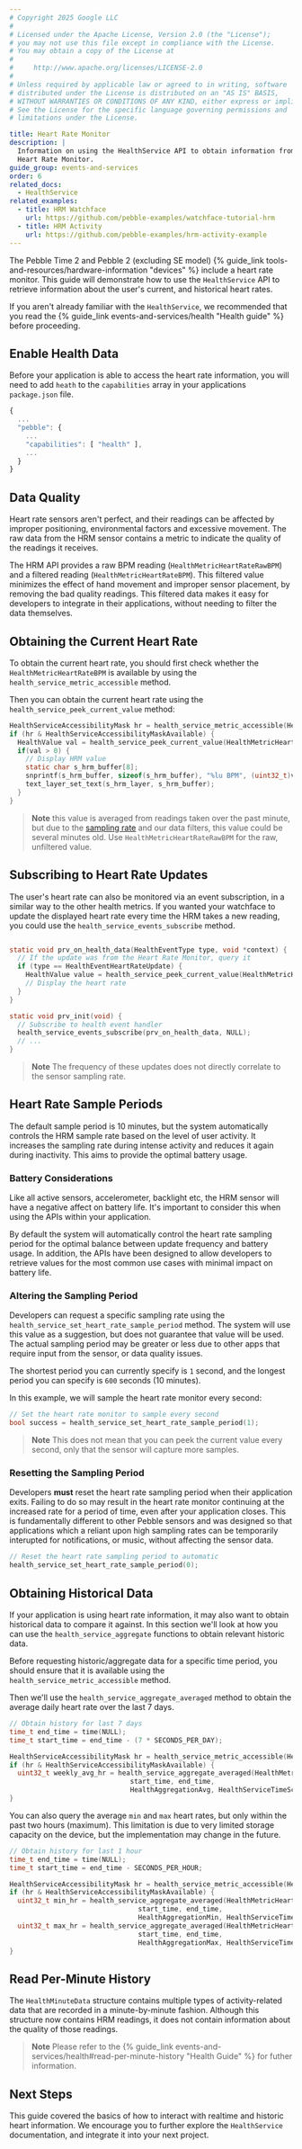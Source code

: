 ```yaml
---
# Copyright 2025 Google LLC
#
# Licensed under the Apache License, Version 2.0 (the "License");
# you may not use this file except in compliance with the License.
# You may obtain a copy of the License at
#
#     http://www.apache.org/licenses/LICENSE-2.0
#
# Unless required by applicable law or agreed to in writing, software
# distributed under the License is distributed on an "AS IS" BASIS,
# WITHOUT WARRANTIES OR CONDITIONS OF ANY KIND, either express or implied.
# See the License for the specific language governing permissions and
# limitations under the License.

title: Heart Rate Monitor
description: |
  Information on using the HealthService API to obtain information from the
  Heart Rate Monitor.
guide_group: events-and-services
order: 6
related_docs:
  - HealthService
related_examples:
  - title: HRM Watchface
    url: https://github.com/pebble-examples/watchface-tutorial-hrm
  - title: HRM Activity
    url: https://github.com/pebble-examples/hrm-activity-example
---
```


The Pebble Time 2 and Pebble 2 (excluding SE model)
{% guide_link tools-and-resources/hardware-information "devices" %} include a
heart rate monitor. This guide will demonstrate how to use the ``HealthService``
API to retrieve information about the user's current, and historical heart
rates.

If you aren't already familiar with the ``HealthService``, we recommended that
you read the {% guide_link events-and-services/health "Health guide" %}
before proceeding.

## Enable Health Data

Before your application is able to access the heart rate information, you will
need to add `heath` to the `capabilities` array in your applications
`package.json` file.

```js
{
  ...
  "pebble": {
    ...
    "capabilities": [ "health" ],
    ...
  }
}
```


## Data Quality

Heart rate sensors aren't perfect, and their readings can be affected by
improper positioning, environmental factors and excessive movement. The raw data
from the HRM sensor contains a metric to indicate the quality of the readings it
receives.

The HRM API provides a raw BPM reading (``HealthMetricHeartRateRawBPM``) and a
filtered reading (``HealthMetricHeartRateBPM``). This filtered value minimizes
the effect of hand movement and improper sensor placement, by removing the bad
quality readings. This filtered data makes it easy for developers to integrate
in their applications, without needing to filter the data themselves.


## Obtaining the Current Heart Rate

To obtain the current heart rate, you should first check whether the
``HealthMetricHeartRateBPM`` is available by using the
``health_service_metric_accessible`` method.

Then you can obtain the current heart rate using the
``health_service_peek_current_value`` method:

```c
HealthServiceAccessibilityMask hr = health_service_metric_accessible(HealthMetricHeartRateBPM, time(NULL), time(NULL));
if (hr & HealthServiceAccessibilityMaskAvailable) {
  HealthValue val = health_service_peek_current_value(HealthMetricHeartRateBPM);
  if(val > 0) {
    // Display HRM value
    static char s_hrm_buffer[8];
    snprintf(s_hrm_buffer, sizeof(s_hrm_buffer), "%lu BPM", (uint32_t)val);
    text_layer_set_text(s_hrm_layer, s_hrm_buffer);
  }
}
```
> **Note** this value is averaged from readings taken over the past minute, but
due to the [sampling rate](#heart-rate-sample-periods) and our data filters,
this value could be several minutes old. Use `HealthMetricHeartRateRawBPM` for
the raw, unfiltered value.


## Subscribing to Heart Rate Updates

The user's heart rate can also be monitored via an event subscription, in a
similar way to the other health metrics. If you wanted your watchface to update
the displayed heart rate every time the HRM takes a new reading, you could use
the ``health_service_events_subscribe`` method.

```c

static void prv_on_health_data(HealthEventType type, void *context) {
  // If the update was from the Heart Rate Monitor, query it
  if (type == HealthEventHeartRateUpdate) {
    HealthValue value = health_service_peek_current_value(HealthMetricHeartRateBPM);
    // Display the heart rate
  }
}

static void prv_init(void) {
  // Subscribe to health event handler
  health_service_events_subscribe(prv_on_health_data, NULL);
  // ...
}
```

> **Note** The frequency of these updates does not directly correlate to the
> sensor sampling rate.


## Heart Rate Sample Periods

The default sample period is 10 minutes, but the system automatically controls
the HRM sample rate based on the level of user activity. It increases the
sampling rate during intense activity and reduces it again during inactivity.
This aims to provide the optimal battery usage.

### Battery Considerations

Like all active sensors, accelerometer, backlight etc, the HRM sensor will have
a negative affect on battery life. It's important to consider this when using
the APIs within your application.

By default the system will automatically control the heart rate sampling period
for the optimal balance between update frequency and battery usage. In addition,
the APIs have been designed to allow developers to retrieve values for the most
common use cases with minimal impact on battery life.

### Altering the Sampling Period

Developers can request a specific sampling rate using the
``health_service_set_heart_rate_sample_period`` method. The system will use this
value as a suggestion, but does not guarantee that value will be used. The
actual sampling period may be greater or less due to other apps that require
input from the sensor, or data quality issues.

The shortest period you can currently specify is `1` second, and the longest
period you can specify is `600` seconds (10 minutes).

In this example, we will sample the heart rate monitor every second:

```c
// Set the heart rate monitor to sample every second
bool success = health_service_set_heart_rate_sample_period(1);
```
> **Note** This does not mean that you can peek the current value every second,
> only that the sensor will capture more samples.


### Resetting the Sampling Period

Developers **must** reset the heart rate sampling period when their application
exits. Failing to do so may result in the heart rate monitor continuing at the
increased rate for a period of time, even after your application closes. This
is fundamentally different to other Pebble sensors and was designed so that
applications which a reliant upon high sampling rates can be temporarily
interupted for notifications, or music, without affecting the sensor data.

```c
// Reset the heart rate sampling period to automatic
health_service_set_heart_rate_sample_period(0);
```


## Obtaining Historical Data

If your application is using heart rate information, it may also want to obtain
historical data to compare it against. In this section we'll look at how you can
use the `health_service_aggregate` functions to obtain relevant historic data.

Before requesting historic/aggregate data for a specific time period, you
should ensure that it is available using the
``health_service_metric_accessible`` method.

Then we'll use the ``health_service_aggregate_averaged`` method to
obtain the average daily heart rate over the last 7 days.

```c
// Obtain history for last 7 days
time_t end_time = time(NULL);
time_t start_time = end_time - (7 * SECONDS_PER_DAY);

HealthServiceAccessibilityMask hr = health_service_metric_accessible(HealthMetricHeartRateBPM, start_time, end_time);
if (hr & HealthServiceAccessibilityMaskAvailable) {
  uint32_t weekly_avg_hr = health_service_aggregate_averaged(HealthMetricHeartRateBPM,
                              start_time, end_time,
                              HealthAggregationAvg, HealthServiceTimeScopeDaily);
}
```

You can also query the average `min` and `max` heart rates, but only within the
past two hours (maximum). This limitation is due to very limited storage
capacity on the device, but the implementation may change in the future.

```c
// Obtain history for last 1 hour
time_t end_time = time(NULL);
time_t start_time = end_time - SECONDS_PER_HOUR;

HealthServiceAccessibilityMask hr = health_service_metric_accessible(HealthMetricHeartRateBPM, start_time, end_time);
if (hr & HealthServiceAccessibilityMaskAvailable) {
  uint32_t min_hr = health_service_aggregate_averaged(HealthMetricHeartRateBPM,
                                start_time, end_time,
                                HealthAggregationMin, HealthServiceTimeScopeOnce);
  uint32_t max_hr = health_service_aggregate_averaged(HealthMetricHeartRateBPM,
                                start_time, end_time,
                                HealthAggregationMax, HealthServiceTimeScopeOnce);
}
```

## Read Per-Minute History

The ``HealthMinuteData`` structure contains multiple types of activity-related
data that are recorded in a minute-by-minute fashion. Although this structure
now contains HRM readings, it does not contain information about the quality of
those readings.

> **Note** Please refer to the
> {% guide_link events-and-services/health#read-per-minute-history "Health Guide" %}
> for futher information.


## Next Steps

This guide covered the basics of how to interact with realtime and historic
heart information. We encourage you to further explore the ``HealthService``
documentation, and integrate it into your next project.
